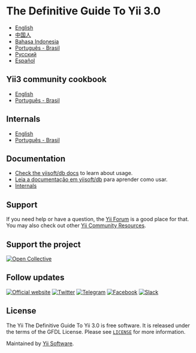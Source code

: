 # The Definitive Guide To Yii 3.0

- [English](docs/guide/en/README.md)
- [中国人](docs/guide/zh-CN/README.md)
- [Bahasa Indonesia](docs/guide/id/README.md)
- [Português - Brasil](docs/guide/pt-BR/README.md)
- [Русский](docs/guide/ru/README.md)
- [Español](docs/guide/es/README.md)

## Yii3 community cookbook

- [English](docs/cookbook/en/README.md)
- [Português - Brasil](docs/cookbook/pt-BR/README.md)

## Internals

- [English](docs/internals/en/README.md)
- [Português - Brasil](docs/internals/pt-BR/README.md)

## Documentation

- [Check the yiisoft/db docs](docs/README.md#english) to learn about usage.
- [Leia a documentação em yiisoft/db](docs/README.md#português---brasil) para aprender como usar.
- [Internals](docs/internals.md)

## Support

If you need help or have a question, the [Yii Forum](https://forum.yiiframework.com/c/yii-3-0/63) is a good place for that.
You may also check out other [Yii Community Resources](https://www.yiiframework.com/community).

## Support the project

[![Open Collective](https://img.shields.io/badge/Open%20Collective-sponsor-7eadf1?logo=open%20collective&logoColor=7eadf1&labelColor=555555)](https://opencollective.com/yiisoft)

## Follow updates

[![Official website](https://img.shields.io/badge/Powered_by-Yii_Framework-green.svg?style=flat)](https://www.yiiframework.com/)
[![Twitter](https://img.shields.io/badge/twitter-follow-1DA1F2?logo=twitter&logoColor=1DA1F2&labelColor=555555?style=flat)](https://twitter.com/yiiframework)
[![Telegram](https://img.shields.io/badge/telegram-join-1DA1F2?style=flat&logo=telegram)](https://t.me/yii3en)
[![Facebook](https://img.shields.io/badge/facebook-join-1DA1F2?style=flat&logo=facebook&logoColor=ffffff)](https://www.facebook.com/groups/yiitalk)
[![Slack](https://img.shields.io/badge/slack-join-1DA1F2?style=flat&logo=slack)](https://yiiframework.com/go/slack)

## License

The Yii The Definitive Guide To Yii 3.0 is free software. It is released under the terms of the GFDL License.
Please see [`LICENSE`](./LICENSE.md) for more information.

Maintained by [Yii Software](https://www.yiiframework.com/).

